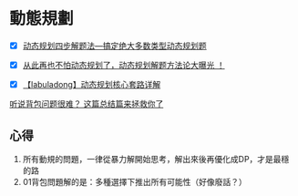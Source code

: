 # 動態規劃

- [x] [动态规划四步解题法—搞定绝大多数类型动态规划题](https://www.bilibili.com/video/BV1gp4y1t7xe/?vd_source=46aedb9c354da6f47d9f9744b04e265e)
- [x] [从此再也不怕动态规划了，动态规划解题方法论大曝光 ！](https://www.bilibili.com/video/BV13Q4y197Wg/?spm_id_from=333.337.search-card.all.click&vd_source=46aedb9c354da6f47d9f9744b04e265e)
- [x] [【labuladong】动态规划核心套路详解](https://www.bilibili.com/video/BV1XV411Y7oE/?spm_id_from=333.788&vd_source=46aedb9c354da6f47d9f9744b04e265e)


[听说背包问题很难？ 这篇总结篇来拯救你了](https://programmercarl.com/%E8%83%8C%E5%8C%85%E6%80%BB%E7%BB%93%E7%AF%87.html)

## 心得

1. 所有動規的問題，一律從暴力解開始思考，解出來後再優化成DP，才是最穩的路
2. 01背包問題解的是：多種選擇下推出所有可能性（好像廢話？）



